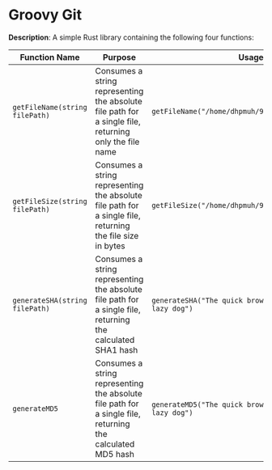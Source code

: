 # Groovy Git

**Description**: A simple Rust library containing the following four functions:

Function Name | Purpose | Usage | Output
-- | - | - | - 
`getFileName(string filePath)`  | Consumes a string representing the absolute file path for a single file, returning only the file name | `getFileName("/home/dhpmuh/909SPD/FinalExam.exe")` | `"FinalExam.exe"`
`getFileSize(string filePath)`  | Consumes a string representing the absolute file path for a single file, returning the file size in bytes | `getFileSize("/home/dhpmuh/909SPD/FinalExam.exe")` | `128`
`generateSHA(string filePath)` | Consumes a string representing the absolute file path for a single file, returning the calculated SHA1 hash | `generateSHA("The quick brown fox jumps over the lazy dog")` |  `"2fd4e1c..."`
`generateMD5` | Consumes a string representing the absolute file path for a single file, returning the calculated MD5 hash | `generateMD5("The quick brown fox jumps over the lazy dog")` | `"9e107d9...'`
